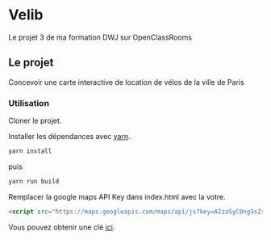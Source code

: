 # Velib
Le projet 3 de ma formation DWJ sur OpenClassRooms

## Le projet
Concevoir une carte interactive de location de vélos de la ville de Paris

### Utilisation
Cloner le projet.

Installer les dépendances avec [yarn](https://yarnpkg.com/en/docs/install).

```javascript
yarn install
```
puis 

```javascript
yarn run build
```

Remplacer la google maps API Key dans index.html avec la votre.

```html
<script src="https://maps.googleapis.com/maps/api/js?key=AIzaSyC0ng5sZsJi-H-XpexTaB5C5zqBP7ww2b8"></script>
```

Vous pouvez obtenir une clé [ici](https://developers.google.com/maps/documentation/geocoding/get-api-key?hl=fr#key).


